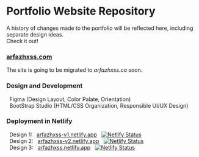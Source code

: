 # Portfolio Website Repository 
A history of changes made to the portfolio will be reflected here, including separate design ideas. <br>
Check it out! <br>

### [arfazhxss.com](https://arfazhxss.com/) <br>
The site is going to be migrated to *arfazhxss.ca* soon. <br>

### Design and Development
&nbsp; Figma (Design Layout, Color Palate, Orientation) <br>
&nbsp; BootStrap Studio (HTML/CSS Organization, Responsible UI/UX Design)

### Deployment in Netlify 

&nbsp; Design 1: &nbsp; [arfazhxss-v1.netlify.app](https://arfazhxss-v1.netlify.app) &nbsp; [![Netlify Status](https://api.netlify.com/api/v1/badges/51e54bfe-b25e-4d10-b1b2-7ea7bd590b25/deploy-status)](https://app.netlify.com/sites/arfazhxss-v1/deploys) <br>
&nbsp; Design 2: &nbsp; [arfazhxss-v2.netlify.app](https://arfazhxss-v2.netlify.app) &nbsp; [![Netlify Status](https://api.netlify.com/api/v1/badges/ae8662ab-e561-4527-9dbe-375fcbe08083/deploy-status)](https://app.netlify.com/sites/arfazhxss-v2/deploys) <br>
&nbsp; Design 3: &nbsp; [arfazhxss.netlify.app](https://arfazhxss-v3.netlify.app) &nbsp; [![Netlify Status](https://api.netlify.com/api/v1/badges/cfe5fda1-9655-4d69-ba9e-0ef6c2907b96/deploy-status)](https://app.netlify.com/sites/arfazhxss-v3/deploys) <br>

